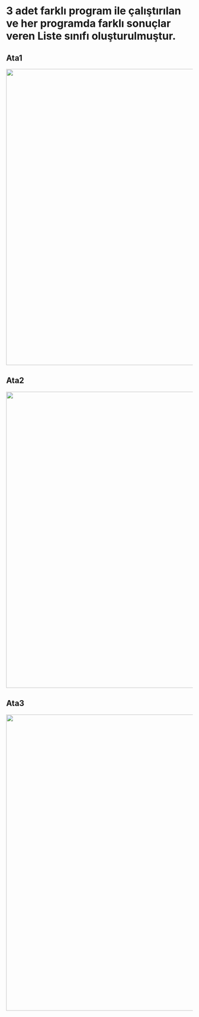 # 3 adet farklı program ile çalıştırılan ve her programda farklı sonuçlar veren Liste sınıfı oluşturulmuştur.

## Ata1
<p align="center">
    <img width="800" src="https://github.com/BurcakOzturk/ListeSinifi/assets/159647466/3d92df9f-644e-4c7e-b812-c1fee85e7f3b">
</p>

## Ata2
<p align="center">
    <img width="800" src=https://github.com/BurcakOzturk/ListeSinifi/assets/159647466/23d85546-7419-41ba-a6c2-8364024526d0">
</p>

## Ata3
<p align="center">
    <img width="800" src=https://github.com/BurcakOzturk/ListeSinifi/assets/159647466/32f3406b-2fbf-4275-b32a-2e6032268a72">
</p>

